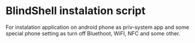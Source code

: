 # BlindShell instalation script
For instalation application on android phone as priv-system app and some special phone setting as turn off Bluethoot, WiFI, NFC and some other.
